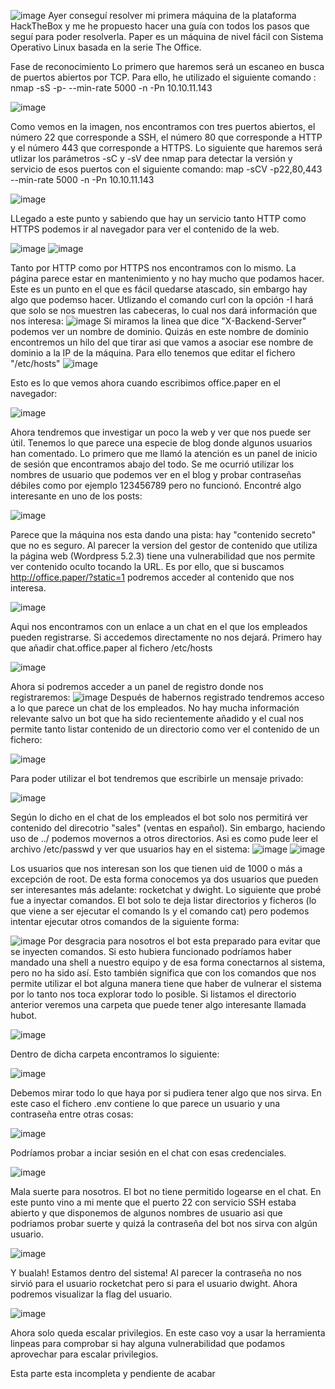 ![image](https://user-images.githubusercontent.com/106914229/172148676-99c3eaa4-7046-4877-a46b-552ab2498adc.png)
Ayer conseguí resolver mi primera máquina de la plataforma HackTheBox y me he propuesto hacer una guía con todos los pasos que seguí para poder resolverla. Paper es un máquina de nivel fácil con Sistema Operativo Linux basada en la serie The Office.

Fase de reconocimiento
Lo primero que haremos será un escaneo en busca de puertos abiertos por TCP. Para ello, he utilizado el siguiente comando : nmap -sS -p- --min-rate 5000 -n -Pn 10.10.11.143

![image](https://user-images.githubusercontent.com/106914229/172150841-33369831-19a5-46f3-adc5-b4a44438067b.png)

Como vemos en la imagen, nos encontramos con tres puertos abiertos, el número 22 que corresponde a SSH, el número 80 que corresponde a HTTP y el número 443 que corresponde a HTTPS. Lo siguiente que haremos será utlizar los parámetros -sC y -sV dee nmap para detectar la versión y servicio de esos puertos con el siguiente comando: map -sCV -p22,80,443 --min-rate 5000 -n -Pn 10.10.11.143

![image](https://user-images.githubusercontent.com/106914229/172151429-3730a20d-8202-4e1d-882c-57ed53b009e0.png)

LLegado a este punto y sabiendo que hay un servicio tanto HTTP como HTTPS podemos ir al navegador para ver el contenido de la web.

![image](https://user-images.githubusercontent.com/106914229/172151782-9859f174-61ae-4630-bb1e-7d6486b20a70.png)
![image](https://user-images.githubusercontent.com/106914229/172151872-66c47394-cee8-4176-b5aa-7c4c7cd6e6ba.png)

Tanto por HTTP como por HTTPS nos encontramos con lo mismo. La página parece estar en mantenimiento y no hay mucho que podamos hacer. Este es un punto en el que es fácil quedarse atascado, sin embargo hay algo que podemso hacer. Utlizando el comando curl con la opción -I hará que solo se nos muestren las cabeceras, lo cual nos dará información que nos interesa:
![image](https://user-images.githubusercontent.com/106914229/172153623-e256f9e8-9e19-40be-8e39-3e1f413b0bc4.png)
Si miramos la linea que dice "X-Backend-Server" podemos ver un nombre de dominio. Quizás en este nombre de dominio encontremos un hilo del que tirar asi que vamos a asociar ese nombre de dominio a la IP de la máquina. Para ello tenemos que editar el fichero "/etc/hosts"
![image](https://user-images.githubusercontent.com/106914229/172154103-e1f3b7a0-b352-410e-b3be-96a4fcfd2906.png)

Esto es lo que vemos ahora cuando escribimos office.paper en el navegador:

![image](https://user-images.githubusercontent.com/106914229/172154288-1fba03ae-eb23-44f3-85ac-1fe3a77e8b0a.png)

Ahora tendremos que investigar un poco la web y ver que nos puede ser útil. Tenemos lo que parece una especie de blog donde algunos usuarios han comentado. Lo primero que me llamó la atención es un panel de inicio de sesión que encontramos abajo del todo. Se me ocurrió utilizar los nombres de usuario que podemos ver en el blog y probar contraseñas débiles como por ejemplo 123456789 pero no funcionó.
Encontré algo interesante en uno de los posts:

![image](https://user-images.githubusercontent.com/106914229/172155168-bca57063-66db-4caf-9588-bdc1b7bce458.png)

Parece que la máquina nos esta dando una pista: hay "contenido secreto" que no es seguro. Al parecer la version del gestor de contenido que utiliza la página web (Wordpress 5.2.3) tiene una vulnerabilidad que nos permite ver contenido oculto tocando la URL. Es por ello, que si buscamos http://office.paper/?static=1 podremos acceder al contenido que nos interesa.

![image](https://user-images.githubusercontent.com/106914229/172162500-72637800-f072-4a26-9112-b2195c13561b.png)

Aqui nos encontramos con un enlace a un chat en el que los empleados pueden registrarse. Si accedemos directamente no nos dejará. Primero hay que añadir chat.office.paper al fichero /etc/hosts

![image](https://user-images.githubusercontent.com/106914229/172162921-bbccb3fc-8f3a-4f74-a0fe-296ed241fc47.png)

Ahora si podremos acceder a un panel de registro donde nos registraremos:
![image](https://user-images.githubusercontent.com/106914229/172163317-3def194b-ed1c-4688-9b96-73f9b95d3e57.png)
Después de habernos registrado tendremos acceso a lo que parece un chat de los empleados. No hay mucha información relevante salvo un bot que ha sido recientemente añadido y el cual nos permite tanto listar contenido de un directorio como ver el contenido de un fichero:

![image](https://user-images.githubusercontent.com/106914229/172164014-ff40ac33-4336-4f21-a627-9cd8706d5678.png)

Para poder utilizar el bot tendremos que escribirle un mensaje privado:

![image](https://user-images.githubusercontent.com/106914229/172164210-40b6dd4e-1cfa-407d-bac5-9b63ab111fd4.png)

Según lo dicho en el chat de los empleados el bot solo nos permitirá ver contenido del direcotrio "sales" (ventas en español). Sin embargo, haciendo uso de ../ podemos movernos a otros directorios. Asi es como pude leer el archivo /etc/passwd y ver que usuarios hay en el sistema:
![image](https://user-images.githubusercontent.com/106914229/172164788-04e92ecc-9404-49ea-a690-3619be2c74be.png)
![image](https://user-images.githubusercontent.com/106914229/172165081-078c6f04-0680-4e86-8075-fcafb1dd3d62.png)

Los usuarios que nos interesan son los que tienen uid de 1000 o más a excepción de root. De esta forma conocemos ya dos usuarios que pueden ser interesantes más adelante: rocketchat y dwight.
Lo siguiente que probé fue a inyectar comandos. El bot solo te deja listar directorios y ficheros (lo que viene a ser ejecutar el comando ls y el comando cat) pero podemos intentar ejecutar otros comandos de la siguiente forma:

![image](https://user-images.githubusercontent.com/106914229/172166167-45d90737-7b53-49a2-a364-01f1b285ff61.png)
Por desgracia para nosotros el bot esta preparado para evitar que se inyecten comandos. Si esto hubiera funcionado podríamos haber mandado una shell a nuestro equipo y de esa forma conectarnos al sistema, pero no ha sido así. Esto también significa que con los comandos que nos permite utilizar el bot alguna manera tiene que haber de vulnerar el sistema por lo tanto nos toca explorar todo lo posible.
Si listamos el directorio anterior veremos una carpeta que puede tener algo interesante llamada hubot.

![image](https://user-images.githubusercontent.com/106914229/172166905-f818bd36-c5cb-41bb-82e7-b5eb406b9c89.png)

Dentro de dicha carpeta encontramos lo siguiente:

![image](https://user-images.githubusercontent.com/106914229/172167022-b5496a82-1a4c-4e8f-8bf2-b1fdf632f467.png)

Debemos mirar todo lo que haya por si pudiera tener algo que nos sirva. En este caso el fichero .env contiene lo que parece un usuario y una contraseña entre otras cosas:

![image](https://user-images.githubusercontent.com/106914229/172167770-3abdb70f-f82a-4533-9d8f-218fb80e7c3d.png)

Podríamos probar a inciar sesión en el chat con esas credenciales. 

![image](https://user-images.githubusercontent.com/106914229/172168064-550d1f40-aca3-4890-9870-0cd4ed60cc81.png)

Mala suerte para nosotros. El bot no tiene permitido logearse en el chat. En este punto vino a mi mente que el puerto 22 con servicio SSH estaba abierto y que disponemos de algunos nombres de usuario asi que podriamos probar suerte y quizá la contraseña del bot nos sirva con algún usuario.

![image](https://user-images.githubusercontent.com/106914229/172169008-3f5006b5-c83f-4686-be8a-8d1cd7964983.png)

Y bualah! Estamos dentro del sistema! Al parecer la contraseña no nos sirvió para el usuario rocketchat pero si para el usuario dwight. Ahora podremos visualizar la flag del usuario.

![image](https://user-images.githubusercontent.com/106914229/172170385-9eea98e0-8ec3-449f-b532-4f6dbecabe1f.png)

Ahora solo queda escalar privilegios. En este caso voy a usar la herramienta linpeas para comprobar si hay alguna vulnerabilidad que podamos aprovechar para escalar privilegios.


Esta parte esta incompleta y pendiente de acabar


